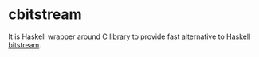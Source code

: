 # cbitstream

It is Haskell wrapper around [C library](https://github.com/eerimoq/bitstream) to
provide fast alternative to [Haskell bitstream](https://hackage.haskell.org/package/bitstream).
